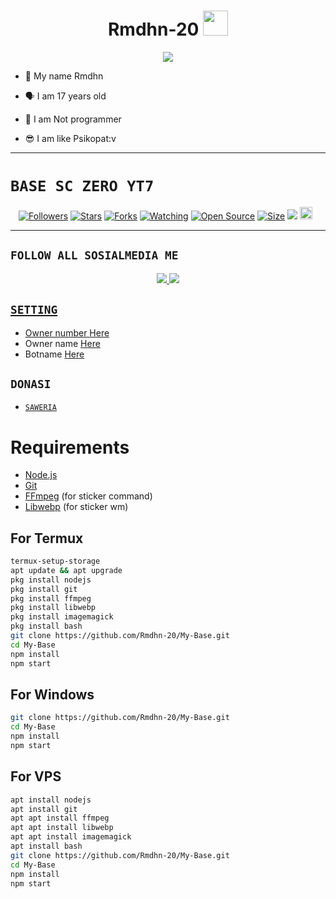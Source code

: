 <h1 align="center">Rmdhn-20 <img src="https://user-images.githubusercontent.com/1303154/88677602-1635ba80-d120-11ea-84d8-d263ba5fc3c0.gif" width="40px" alt=""><br></h1>
<p align="center">
<img src="https://avatars.githubusercontent.com/u/76412415?v=4" />
</p>

<p align="center">

- 👼 My name Rmdhn

- 🗣️ I am 17 years old 

- 🔭 I am Not programmer
 
- 😎 I am like Psikopat:v
</p>

------

# ```BASE SC ZERO YT7```
<p align="center">
<a href="https://github.com/Rmdhn-20/followers"><img title="Followers" src="https://img.shields.io/github/followers/Rmdhn-20?color=red&style=flat-square"></a>
<a href="https://github.com/Rmdhn-20/My-Base/stargazers/"><img title="Stars" src="https://img.shields.io/github/stars/Rmdhn-20/My-Base?color=blue&style=flat-square"></a>
<a href="https://github.com/Rmdhn-20/My-Base/network/members"><img title="Forks" src="https://img.shields.io/github/forks/Rmdhn-20/My-Base?color=red&style=flat-square"></a>
<a href="https://github.com/Rmdhn-20/My-Base/watchers"><img title="Watching" src="https://img.shields.io/github/watchers/Rmdhn-20/My-Base?label=Watchers&color=blue&style=flat-square"></a>
<a href="https://github.com/Rmdhn-20/My-Base"><img title="Open Source" src="https://badges.frapsoft.com/os/v2/open-source.svg?v=103"></a>
<a href="https://github.com/Rmdhn-20/My-Base/"><img title="Size" src="https://img.shields.io/github/repo-size/Rmdhn-20/My-Base?style=flat-square&color=green"></a>
<a href="https://hits.seeyoufarm.com"><img src="https://hits.seeyoufarm.com/api/count/incr/badge.svg?url=https%3A%2F%2Fgithub.com%2FRmdhn-20%2FMy-Base&count_bg=%2379C83D&title_bg=%23555555&icon=probot.svg&icon_color=%2300FF6D&title=hits&edge_flat=false"/></a>
<a href="https://github.com/Rmdhn-20/My-Base/graphs/commit-activity"><img height="20" src="https://img.shields.io/badge/Maintained%3F-yes-green.svg"></a>&nbsp;&nbsp;
</p>
<p align='center'>
    </p>

-------

## ```FOLLOW ALL SOSIALMEDIA ME```
<p align="center">
<a href="https://instagram.com/ekuzikaa_18"><img src="https://img.shields.io/badge/Instagram-E4405F?style=for-the-badge&logo=instagram&logoColor=white"/> 
<a href="https://wa.me/6289618777587"><img src="https://img.shields.io/badge/WhatsApp-25D366?style=for-the-badge&logo=whatsapp&logoColor=white" />
</p>

## ```SETTING```

- Owner number [Here](https://github.com/Rmdhn-20/My-Base/blob/master/setting.json#L4)
- Owner name [Here](https://github.com/Rmdhn-20/My-Base/blob/master/setting.json#L13)
- Botname [Here](https://github.com/Rmdhn-20/My-Base/blob/master/setting.json#L14)

## ```DONASI```

- [`SAWERIA`](https://saweria.co/Ekuzika)


# Requirements
* [Node.js](https://nodejs.org/en/)
* [Git](https://git-scm.com/downloads)
* [FFmpeg](https://www.gyan.dev/ffmpeg/builds/) (for sticker command)
* [Libwebp](https://developers.google.com/speed/webp/download) (for sticker wm)

## For Termux
```bash
termux-setup-storage
apt update && apt upgrade
pkg install nodejs
pkg install git 
pkg install ffmpeg
pkg install libwebp 
pkg install imagemagick
pkg install bash
git clone https://github.com/Rmdhn-20/My-Base.git
cd My-Base
npm install
npm start
```
## For Windows
```bash
git clone https://github.com/Rmdhn-20/My-Base.git
cd My-Base
npm install
npm start
```
## For VPS
```bash
apt install nodejs 
apt install git 
apt apt install ffmpeg 
apt apt install libwebp 
apt apt install imagemagick
apt install bash
git clone https://github.com/Rmdhn-20/My-Base.git
cd My-Base
npm install
npm start
```

